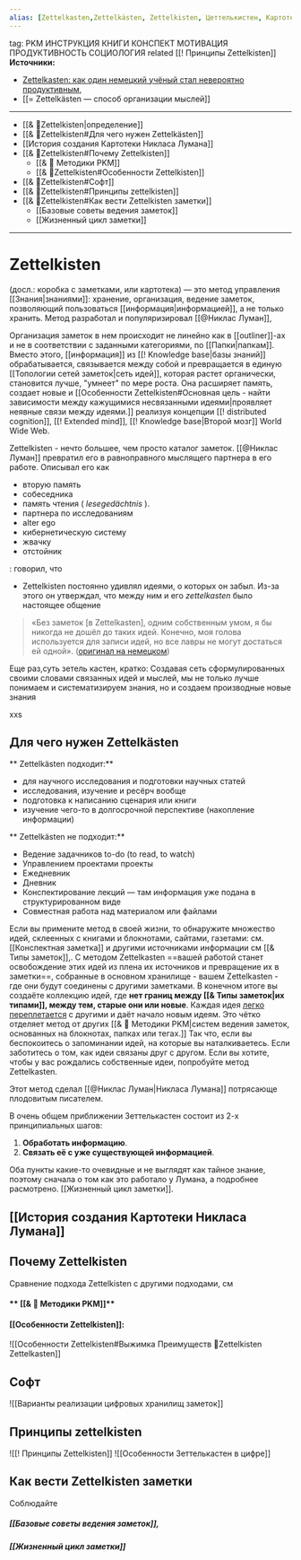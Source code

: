 ```yaml
---
alias: [Zettelkasten,Zettelkästen, Zettelkisten, Цеттелькистен, Картотека Лумана,ZK]
---
```

tag: PKM ИНСТРУКЦИЯ КНИГИ КОНСПЕКТ МОТИВАЦИЯ ПРОДУКТИВНОСТЬ СОЦИОЛОГИЯ
related [[! Принципы Zettelkisten]]
**Источники:**
- [Zettelkasten: как один немецкий учёный стал невероятно продуктивным](https://habr.com/ru/post/508672/), 
- [[= Zettelkästen — способ организации мыслей]]

---
- [[& 🌲️Zettelkisten|определение]]
- [[& 🌲️Zettelkisten#Для чего нужен Zettelkästen]]   
- [[История создания Картотеки Никласа Лумана]]
- [[& 🌲️Zettelkisten#Почему Zettelkisten]]	
	- [[& 🌱️ Методики PKM]]
	- [[& 🌲️Zettelkisten#Особенности Zettelkisten]]
- [[& 🌲️Zettelkisten#Софт]]
- [[& 🌲️Zettelkisten#Принципы zettelkisten]]
- [[& 🌲️Zettelkisten#Как вести Zettelkisten заметки]]
	- [[Базовые советы ведения заметок]]
	- [[Жизненный цикл заметки]]

---

# **Zettelkisten**

(досл.: коробка с заметками, или картотека) —  это метод управления [[Знания|знаниями]]: хранение, организация, ведение заметок, позволяющий пользоваться [[информация|информацией]], а не только хранить. 
Метод разработал и популяризировал [[@Никлас Луман]], 

Организация заметок в нем происходит не линейно как в [[outliner]]-ах и не в соответствии с заданными категориями, по [[Папки|папкам]]. Вместо этого, [[информация]] из [[! Knowledge base|базы знаний]] обрабатывается, связывается между собой и превращается в единую [[Топологии сетей заметок|сеть идей]], которая растет органически, становится лучше, "умнеет" по мере роста. 
Она расширяет память, создает новые и  [[Особенности Zettelkisten#Основная цель - найти зависимости между кажущимися несвязанными идеями|проявляет неявные связи между идеями.]] реализуя концепции [[! distributed cognition]], [[! Extended mind]], [[! Knowledge base|Второй мозг]]  World Wide Web.
 
 Zettelkisten - нечто большее, чем просто каталог заметок. [[@Никлас Луман]] превратил его в равноправного мыслящего партнера в его работе. Описывал его как
- вторую память
- собеседника
- память чтения ( _lesegedächtnis_ ). 
- партнера по исследованиям
- alter ego
- кибернетическую систему
- жвачку
- отстойник 

: говорил, что 
- Zettelkisten постоянно удивлял идеями, о которых он забыл. 
 Из-за этого он утверждал, что между ним и его _zettelkasten_ было настоящее общение 
 > «Без заметок \[в Zettelkasten\], одним собственным умом, я бы никогда не дошёл до таких идей. Конечно, моя голова используется для записи идей, но все лавры не могут достаться ей одной». ([оригинал на немецком](https://www.uni-bielefeld.de/soz/luhmann-archiv/pdf/jschmidt_zettelkasten-als-uberraschungsgenerator.pdf))

Еще раз,суть зетель кастен, кратко:
Cоздавая сеть сформулированных своими словами связанных идей и мыслей, мы не только лучше понимаем и систематизируем знания, но и создаем производные новые знания

xxs

## Для чего нужен Zettelkästen
** Zettelkästen подходит:**
-   для научного исследования и подготовки научных статей
-   исследования, изучение и ресёрч вообще
-   подготовка к написанию сценария или книги
-   изучение чего-то в долгосрочной перспективе (накопление информации)

** Zettelkästen не подходит:**
-   Ведение задачников to-do (to read, to watch)
-  Управлением проектами проекты
-   Ежедневник
-   Дневник
-   Конспектирование лекций — там информация уже подана в структурированном виде
-   Совместная работа над материалом или файлами



Если вы примените метод в своей жизни, то обнаружите множество идей, склеенных с книгами и блокнотами, сайтами, газетами: см. [[Конспектная заметка]] и другими источниками информации см [[& Типы заметок]],. 
С методом Zettelkasten ==вашей работой станет освобождение этих идей из плена их источников и превращение их в заметки==, собранные в основном хранилище - вашем Zettelkasten - где они будут соединены с другими заметками. В конечном итоге вы создаёте коллекцию идей, где **нет границ между [[& Типы заметок|их типами]], между тем, старые они или новые**. Каждая идея [легко переплетается](https://www.ted.com/talks/matt_ridley_when_ideas_have_sex/up-next) с другими и даёт начало новым идеям. Это чётко отделяет метод от других [[& 🌱️ Методики PKM|систем ведения заметок, основанных на блокнотах, папках или тегах.]]
Так что, если вы беспокоитесь о запоминании идей, на которые вы наталкиваетесь. Если заботитесь о том, как идеи связаны друг с другом. Если вы хотите, чтобы у вас рождались собственные идеи, попробуйте метод Zettelkasten.

Этот метод сделал [[@Никлас Луман|Никласа Лумана]] потрясающе плодовитым писателем.

В очень общем приближении Зеттелькастен состоит из 2-х принципиальных шагов:

1. **Обработать информацию**.
2. **Связать её с уже существующей информацией**.

Оба пункты какие-то очевидные и не выглядят как тайное знание, поэтому сначала о том как это работало у Лумана, а подробнее расмотрено. [[Жизненный цикл заметки]].

## [[История создания Картотеки Никласа Лумана]]

## Почему Zettelkisten
Сравнение подхода Zettelkisten с другими подходами, см 
#### ** [[& 🌱️ Методики PKM]]**

####  [[Особенности Zettelkisten]]:
![[Особенности Zettelkisten#Выжимка Преимуществ 🌲️Zettelkisten Zettelkasten]]

## Софт
![[Варианты реализации цифровых хранилищ заметок]]

## Принципы zettelkisten
![[! Принципы Zettelkisten]]
![[Особенности Зеттелькастен в цифре]]

## Как вести Zettelkisten заметки
Соблюдайте
##### [[Базовые советы ведения заметок]], 
##### [[Жизненный цикл заметки]]


